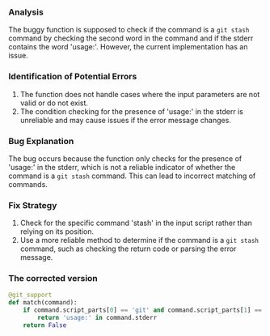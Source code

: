 ### Analysis
The buggy function is supposed to check if the command is a `git stash` command by checking the second word in the command and if the stderr contains the word 'usage:'. However, the current implementation has an issue.

### Identification of Potential Errors
1. The function does not handle cases where the input parameters are not valid or do not exist.
2. The condition checking for the presence of 'usage:' in the stderr is unreliable and may cause issues if the error message changes.

### Bug Explanation
The bug occurs because the function only checks for the presence of 'usage:' in the stderr, which is not a reliable indicator of whether the command is a `git stash` command. This can lead to incorrect matching of commands.

### Fix Strategy
1. Check for the specific command 'stash' in the input script rather than relying on its position.
2. Use a more reliable method to determine if the command is a `git stash` command, such as checking the return code or parsing the error message.

### The corrected version

```python
@git_support
def match(command):
    if command.script_parts[0] == 'git' and command.script_parts[1] == 'stash':
        return 'usage:' in command.stderr
    return False
```